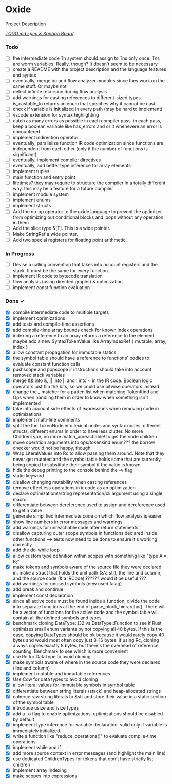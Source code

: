 # Oxide

Project Description

<em>[TODO.md spec & Kanban Board](https://bit.ly/3fCwKfM)</em>

### Todo

- [ ] the intermediate code Tn system should assign to Tns only once. Tns are worm variables. Really, though? It doesn't seem to be necessary
- [ ] create a README with the project description and the language features and syntax
- [ ] eventually, merge irc and flow analyzer modules since they work on the same stuff. Or maybe not
- [ ] detect infinite recursion during flow analysis
- [ ] add warnings for casting references to different-sized types. is_castable_to returns an enum that specifies why it cannot be cast
- [ ] check if variable is initialized in every path (may be hard to implement)
- [ ] vscode extension for syntax highlighting
- [ ] catch as many errors as possible in each compiler pass. in each pass, keep a boolean variable like has_errors and or it whenevere an error is encountered
- [ ] implement indirection operator .
- [ ] eventually, parallelize function IR code optimization since functions are independent from each other (only if the number of functions is significant)
- [ ] eventually, implement compiler directives
- [ ] eventually, add better type inference for array elements
- [ ] implement tuples
- [ ] main function and entry point
- [ ] lifetimes? they may require to structure the compiler in a totally different way. this may be a feature for a future compiler
- [ ] implement module system
- [ ] implement enums
- [ ] implement structs
- [ ] Add the no-op operator to the oxide language to prevent the optimizer from optimizing out conditional blocks and loops without any operation in them
- [ ] Add the slice type &[T]. This is a wide pointer.
- [ ] Make StringRef a wide pointer.
- [ ] Add two special registers for floating point arithmetic.

### In Progress

- [ ] Devise a calling convention that takes into account registers and the stack. It must be the same for every function.
- [ ] implement IR code to bytecode translation
- [ ] flow analysis (using directed graphs) & optimization
- [ ] implement const function evaluation

### Done ✓

- [x] compile intermediate code to multiple targets
- [x] implement oprimizations
- [x] add tests and compile-time assertions
- [x] add compile-time array bounds check for known index operations
- [x] indexing a reference to an array returns a reference to the element. maybe add a new SyntaxTokenValue like ArrayIndexRef { mutable, array, index }
- [x] allow constant propagation for immutable statics
- [x] the symbol table should have a reference to functions' bodies to evaluate constant function calls
- [x] pushscope and popscope ir instructions should take into account removed stack variables
- [x] merge && into &, || into |, and ! into ~ in the IR code. Boolean logic operators just flip the bits, so we could use bitwise operators instead
- [x] change the _ matcher for a patten list when matching TokenKind and Ops when handling them in order to know when something isn't implemented
- [x] take into account side effects of expressions when removing code in optimizations
- [x] implement multi-line comments
- [x] split the the TokenNode into lexical nodes and syntax nodes. different structs, different enums in order to have less clutter. No more ChildrenType, no more match_unreachable! to get the node children
- [x] move operation arguments into ops/tokenkind enum??? the borrow checker would not be happy, though
- [x] Wrap LiteralValues into Rc to allow passing them around. Note that they never get mutated and the symbol table holds some that are currently being copied to substitute their symbol if the value is known
- [x] hide the debug printing to the console behind the -v flag
- [x] static keyword
- [x] disallow changing mutability when casting references
- [x] remove effectless operations in ir code as an optimization
- [x] declare optimizations/string representation/cli argument using a single macro
- [x] differentiate between dereference used to assign and dereference used to get a value
- [x] generate simplified intermediate code on which flow analysis is easier
- [x] show line numbers in error messages and warnings
- [x] add warnings for unreachable code after return statements
- [x] disallow capturing outer scope symbols in functions declared inside other functions --> tests now need to be done to ensure it's working correctly
- [x] add the do-while loop
- [x] allow custom type definition within scopes with something like "type A = B;"
- [x] make tokens and symbols aware of the source file they were declared in. make a struct that holds the unit path (&'a str), the line and column, and the source code (&'a IRCode).?????? would it be useful ???
- [x] add warnings for unused symbols (new used falag)
- [x] add break and continue
- [x] implement const declaration
- [x] since all active code must be found inside a function, divide the code into separate functions at the end of parse_block_hierarchy(). There will be a vector of functions for the active code and the symbol table will contain all the defined symbols and types
- [x] benchmark cloning DataType::I32 vs DataType::Function to see if Rust optimizes small enum variants by not copying all 40 bytes. If this is the case, copying DataTypes should be ok because it would rarely copy 40 bytes and would most often copy just 8-16 bytes. if using Rc<DataType>, cloning always copies exactly 8 bytes, but there's the overhead of reference counting. Benchmark to see which is more convenient
- [x] use Rc for DataType to avoid cloning
- [x] make symbols aware of where in the source code they were declared (line and column)
- [x] implement mutable and immutable references
- [x] Use Cow for data types to avoid cloning
- [x] allow literal values for immutable symbols in symbol table
- [x] differentiate between string literals (stack) and heap-allocated strings
- [x] coherce raw string literals to &str and store their value in a static section of the symbol table
- [x] introduce usize and isize types
- [x] add a -o flag to enable optimizations. optimizations should be disabled by default
- [x] implement type inference for variable declaration. valid only if variable is immediately initialized.
- [x] write a function like "reduce_operations()" to evaluate compile-time operations
- [x] implement while and if
- [x] add more source context in error messages (and highlight the main line)
- [x] use dedicated ChildrenTypes for tokens that don't have strictly list children
- [x] implement array indexing
- [x] make scopes into expressions
